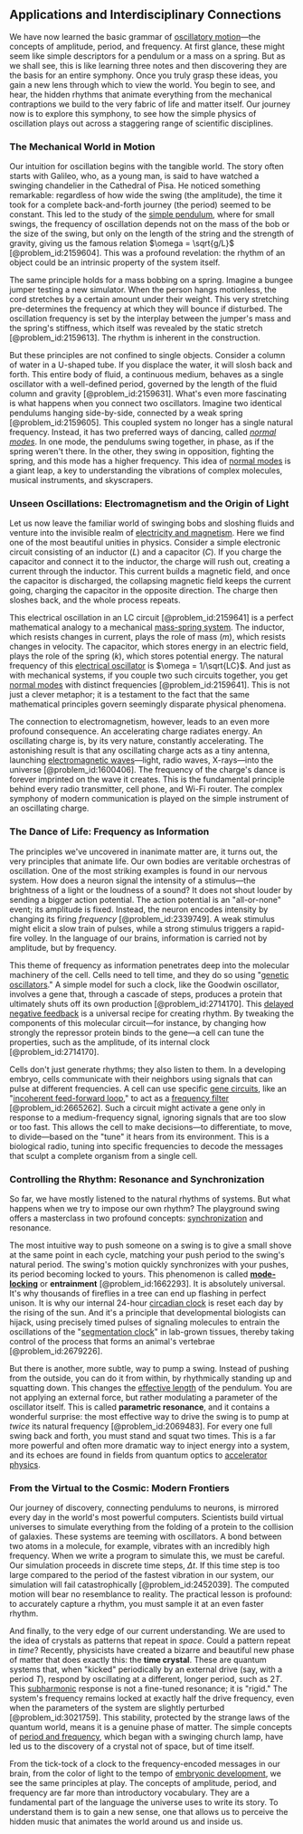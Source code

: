 ## Applications and Interdisciplinary Connections

We have now learned the basic grammar of [oscillatory motion](@article_id:194323)—the concepts of amplitude, period, and frequency. At first glance, these might seem like simple descriptors for a pendulum or a mass on a spring. But as we shall see, this is like learning three notes and then discovering they are the basis for an entire symphony. Once you truly grasp these ideas, you gain a new lens through which to view the world. You begin to see, and hear, the hidden rhythms that animate everything from the mechanical contraptions we build to the very fabric of life and matter itself. Our journey now is to explore this symphony, to see how the simple physics of oscillation plays out across a staggering range of scientific disciplines.

### The Mechanical World in Motion

Our intuition for oscillation begins with the tangible world. The story often starts with Galileo, who, as a young man, is said to have watched a swinging chandelier in the Cathedral of Pisa. He noticed something remarkable: regardless of how wide the swing (the amplitude), the time it took for a complete back-and-forth journey (the period) seemed to be constant. This led to the study of the [simple pendulum](@article_id:276177), where for small swings, the frequency of oscillation depends not on the mass of the bob or the size of the swing, but only on the length of the string and the strength of gravity, giving us the famous relation $\omega = \sqrt{g/L}$ [@problem_id:2159604]. This was a profound revelation: the rhythm of an object could be an intrinsic property of the system itself.

The same principle holds for a mass bobbing on a spring. Imagine a bungee jumper testing a new simulator. When the person hangs motionless, the cord stretches by a certain amount under their weight. This very stretching pre-determines the frequency at which they will bounce if disturbed. The oscillation frequency is set by the interplay between the jumper's mass and the spring's stiffness, which itself was revealed by the static stretch [@problem_id:2159613]. The rhythm is inherent in the construction.

But these principles are not confined to single objects. Consider a column of water in a U-shaped tube. If you displace the water, it will slosh back and forth. This entire body of fluid, a continuous medium, behaves as a single oscillator with a well-defined period, governed by the length of the fluid column and gravity [@problem_id:2159631]. What's even more fascinating is what happens when you connect two oscillators. Imagine two identical pendulums hanging side-by-side, connected by a weak spring [@problem_id:2159605]. This coupled system no longer has a single natural frequency. Instead, it has two preferred ways of dancing, called *[normal modes](@article_id:139146)*. In one mode, the pendulums swing together, in phase, as if the spring weren't there. In the other, they swing in opposition, fighting the spring, and this mode has a higher frequency. This idea of [normal modes](@article_id:139146) is a giant leap, a key to understanding the vibrations of complex molecules, musical instruments, and skyscrapers.

### Unseen Oscillations: Electromagnetism and the Origin of Light

Let us now leave the familiar world of swinging bobs and sloshing fluids and venture into the invisible realm of [electricity and magnetism](@article_id:184104). Here we find one of the most beautiful unities in physics. Consider a simple electronic circuit consisting of an inductor ($L$) and a capacitor ($C$). If you charge the capacitor and connect it to the inductor, the charge will rush out, creating a current through the inductor. This current builds a magnetic field, and once the capacitor is discharged, the collapsing magnetic field keeps the current going, charging the capacitor in the opposite direction. The charge then sloshes back, and the whole process repeats.

This electrical oscillation in an LC circuit [@problem_id:2159641] is a perfect mathematical analogy to a mechanical [mass-spring system](@article_id:267002). The inductor, which resists changes in current, plays the role of mass ($m$), which resists changes in velocity. The capacitor, which stores energy in an electric field, plays the role of the spring ($k$), which stores potential energy. The natural frequency of this [electrical oscillator](@article_id:170746) is $\omega = 1/\sqrt{LC}$. And just as with mechanical systems, if you couple two such circuits together, you get [normal modes](@article_id:139146) with distinct frequencies [@problem_id:2159641]. This is not just a clever metaphor; it is a testament to the fact that the same mathematical principles govern seemingly disparate physical phenomena.

The connection to electromagnetism, however, leads to an even more profound consequence. An accelerating charge radiates energy. An oscillating charge is, by its very nature, constantly accelerating. The astonishing result is that any oscillating charge acts as a tiny antenna, launching [electromagnetic waves](@article_id:268591)—light, radio waves, X-rays—into the universe [@problem_id:1600406]. The frequency of the charge's dance is forever imprinted on the wave it creates. This is the fundamental principle behind every radio transmitter, cell phone, and Wi-Fi router. The complex symphony of modern communication is played on the simple instrument of an oscillating charge.

### The Dance of Life: Frequency as Information

The principles we've uncovered in inanimate matter are, it turns out, the very principles that animate life. Our own bodies are veritable orchestras of oscillation. One of the most striking examples is found in our nervous system. How does a neuron signal the intensity of a stimulus—the brightness of a light or the loudness of a sound? It does not shout louder by sending a bigger action potential. The action potential is an "all-or-none" event; its amplitude is fixed. Instead, the neuron encodes intensity by changing its firing *frequency* [@problem_id:2339749]. A weak stimulus might elicit a slow train of pulses, while a strong stimulus triggers a rapid-fire volley. In the language of our brains, information is carried not by amplitude, but by frequency.

This theme of frequency as information penetrates deep into the molecular machinery of the cell. Cells need to tell time, and they do so using "[genetic oscillators](@article_id:175216)." A simple model for such a clock, like the Goodwin oscillator, involves a gene that, through a cascade of steps, produces a protein that ultimately shuts off its own production [@problem_id:2714170]. This [delayed negative feedback](@article_id:268850) is a universal recipe for creating rhythm. By tweaking the components of this molecular circuit—for instance, by changing how strongly the repressor protein binds to the gene—a cell can tune the properties, such as the amplitude, of its internal clock [@problem_id:2714170].

Cells don't just generate rhythms; they also listen to them. In a developing embryo, cells communicate with their neighbors using signals that can pulse at different frequencies. A cell can use specific [gene circuits](@article_id:201406), like an "[incoherent feed-forward loop](@article_id:199078)," to act as a [frequency filter](@article_id:197440) [@problem_id:2665262]. Such a circuit might activate a gene only in response to a medium-frequency signal, ignoring signals that are too slow or too fast. This allows the cell to make decisions—to differentiate, to move, to divide—based on the "tune" it hears from its environment. This is a biological radio, tuning into specific frequencies to decode the messages that sculpt a complete organism from a single cell.

### Controlling the Rhythm: Resonance and Synchronization

So far, we have mostly listened to the natural rhythms of systems. But what happens when we try to impose our own rhythm? The playground swing offers a masterclass in two profound concepts: [synchronization](@article_id:263424) and resonance.

The most intuitive way to push someone on a swing is to give a small shove at the same point in each cycle, matching your push period to the swing's natural period. The swing's motion quickly synchronizes with your pushes, its period becoming locked to yours. This phenomenon is called **[mode-locking](@article_id:266102)** or **entrainment** [@problem_id:1662293]. It is absolutely universal. It's why thousands of fireflies in a tree can end up flashing in perfect unison. It is why our internal 24-hour [circadian clock](@article_id:172923) is reset each day by the rising of the sun. And it's a principle that developmental biologists can hijack, using precisely timed pulses of signaling molecules to entrain the oscillations of the "[segmentation clock](@article_id:189756)" in lab-grown tissues, thereby taking control of the process that forms an animal's vertebrae [@problem_id:2679226].

But there is another, more subtle, way to pump a swing. Instead of pushing from the outside, you can do it from within, by rhythmically standing up and squatting down. This changes the [effective length](@article_id:183867) of the pendulum. You are not applying an external force, but rather modulating a parameter of the oscillator itself. This is called **parametric resonance**, and it contains a wonderful surprise: the most effective way to drive the swing is to pump at *twice* its natural frequency [@problem_id:2069483]. For every one full swing back and forth, you must stand and squat two times. This is a far more powerful and often more dramatic way to inject energy into a system, and its echoes are found in fields from quantum optics to [accelerator physics](@article_id:202195).

### From the Virtual to the Cosmic: Modern Frontiers

Our journey of discovery, connecting pendulums to neurons, is mirrored every day in the world's most powerful computers. Scientists build virtual universes to simulate everything from the folding of a protein to the collision of galaxies. These systems are teeming with oscillators. A bond between two atoms in a molecule, for example, vibrates with an incredibly high frequency. When we write a program to simulate this, we must be careful. Our simulation proceeds in discrete time steps, $\Delta t$. If this time step is too large compared to the period of the fastest vibration in our system, our simulation will fail catastrophically [@problem_id:2452039]. The computed motion will bear no resemblance to reality. The practical lesson is profound: to accurately capture a rhythm, you must sample it at an even faster rhythm.

And finally, to the very edge of our current understanding. We are used to the idea of crystals as patterns that repeat in *space*. Could a pattern repeat in *time*? Recently, physicists have created a bizarre and beautiful new phase of matter that does exactly this: the **time crystal**. These are quantum systems that, when "kicked" periodically by an external drive (say, with a period $T$), respond by oscillating at a different, longer period, such as $2T$. This [subharmonic](@article_id:170995) response is not a fine-tuned resonance; it is "rigid." The system's frequency remains locked at exactly half the drive frequency, even when the parameters of the system are slightly perturbed [@problem_id:3021759]. This stability, protected by the strange laws of the quantum world, means it is a genuine phase of matter. The simple concepts of [period and frequency](@article_id:172847), which began with a swinging church lamp, have led us to the discovery of a crystal not of space, but of time itself.

From the tick-tock of a clock to the frequency-encoded messages in our brain, from the color of light to the tempo of [embryonic development](@article_id:140153), we see the same principles at play. The concepts of amplitude, period, and frequency are far more than introductory vocabulary. They are a fundamental part of the language the universe uses to write its story. To understand them is to gain a new sense, one that allows us to perceive the hidden music that animates the world around us and inside us.